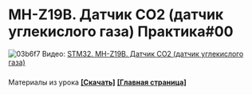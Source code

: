 # MH-Z19B. Датчик CO2 (датчик углекислого газа) Практика#00
![03b6f7](https://user-images.githubusercontent.com/68805120/92999172-9fb21800-f527-11ea-9c89-244f211be76e.jpg)
Видео: [STM32. MH-Z19B. Датчик CO2 (датчик углекислого газа)](https://youtu.be/N8lKoYhOuvM)
###
Материалы из урока **[[Скачать]](https://github.com/Solderingironspb/Lessons-Stm32/archive/MH-Z19B.zip)**
**[[Главная страница]](https://github.com/Solderingironspb/Lessons-Stm32/blob/master/README.md)**
